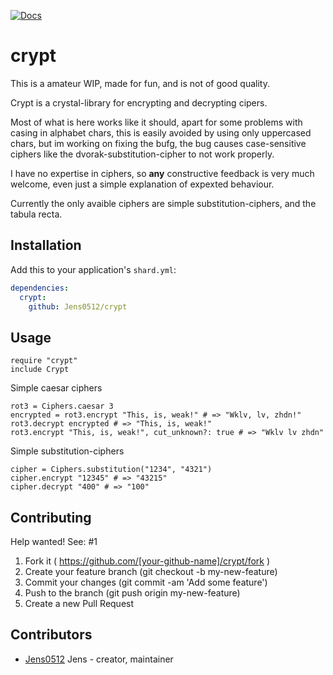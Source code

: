 [![Docs](https://img.shields.io/badge/docs-available-brightgreen.svg)](https://jens0512.github.io/crypt/)

# crypt

This is a amateur WIP, made for fun, and is not of good quality.

Crypt is a crystal-library for encrypting and decrypting cipers.

Most of what is here works like it should, apart for some problems with casing in alphabet chars, this is easily avoided by using only uppercased chars, but im working on fixing the bufg, the bug causes case-sensitive ciphers like the dvorak-substitution-cipher to not work properly.

I have no expertise in ciphers, so **any** constructive feedback is very much welcome, even just a simple explanation of expexted behaviour.

Currently the only avaible ciphers are simple substitution-ciphers, and the tabula recta.
## Installation

Add this to your application's `shard.yml`:

```yaml
dependencies:
  crypt:
    github: Jens0512/crypt
```

## Usage

```crystal
require "crypt"
include Crypt
```

Simple caesar ciphers
```crystal
rot3 = Ciphers.caesar 3
encrypted = rot3.encrypt "This, is, weak!" # => "Wklv, lv, zhdn!"
rot3.decrypt encrypted # => "This, is, weak!"
rot3.encrypt "This, is, weak!", cut_unknown?: true # => "Wklv lv zhdn"
```

Simple substitution-ciphers
```crystal
cipher = Ciphers.substitution("1234", "4321")
cipher.encrypt "12345" # => "43215"
cipher.decrypt "400" # => "100"
``` 

## Contributing
Help wanted! See: #1

1. Fork it ( https://github.com/[your-github-name]/crypt/fork )
2. Create your feature branch (git checkout -b my-new-feature)
3. Commit your changes (git commit -am 'Add some feature')
4. Push to the branch (git push origin my-new-feature)
5. Create a new Pull Request

## Contributors

- [Jens0512](https://github.com/Jens0512) Jens - creator, maintainer
